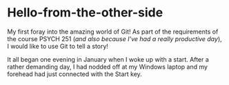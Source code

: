 # Hello-from-the-other-side
My first foray into the amazing world of Git!
As part of the requirements of the course PSYCH 251 (*and also because I've had a really productive day*), I would like to use Git to tell a story!

It all began one evening in January when I woke up with a start. After a rather demanding day, I had nodded off at my Windows laptop and my forehead had just connected with the Start key.
